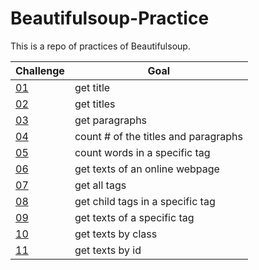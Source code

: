 # Beautifulsoup-Practice

This is a repo of practices of Beautifulsoup.

| Challenge | Goal |
| --------- | ---- |
| [01](https://github.com/Sadamingh/Beautifulsoup-Practice/tree/main/Challenge-01) | get title |
| [02](https://github.com/Sadamingh/Beautifulsoup-Practice/tree/main/Challenge-02) | get titles |
| [03](https://github.com/Sadamingh/Beautifulsoup-Practice/tree/main/Challenge-03) | get paragraphs |
| [04](https://github.com/Sadamingh/Beautifulsoup-Practice/tree/main/Challenge-04) | count # of the titles and paragraphs |
| [05](https://github.com/Sadamingh/Beautifulsoup-Practice/tree/main/Challenge-05) | count words in a specific tag |
| [06](https://github.com/Sadamingh/Beautifulsoup-Practice/tree/main/Challenge-06) | get texts of an online webpage |
| [07](https://github.com/Sadamingh/Beautifulsoup-Practice/tree/main/Challenge-07) | get all tags |
| [08](https://github.com/Sadamingh/Beautifulsoup-Practice/tree/main/Challenge-08) | get child tags in a specific tag |
| [09](https://github.com/Sadamingh/Beautifulsoup-Practice/tree/main/Challenge-09) | get texts of a specific tag |
| [10](https://github.com/Sadamingh/Beautifulsoup-Practice/tree/main/Challenge-10) | get texts by class |
| [11](https://github.com/Sadamingh/Beautifulsoup-Practice/tree/main/Challenge-11) | get texts by id |